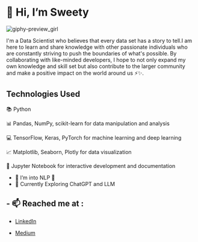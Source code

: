 
# 👋 Hi, I’m Sweety

![giphy-preview_girl](https://user-images.githubusercontent.com/51474025/236671524-f55a6c45-ffbc-4600-b83a-688435b1e245.gif)

I'm a Data Scientist who believes that every data set has a story to tell.I am here to learn and share knowledge with other passionate individuals who are constantly striving to push the boundaries of what's possible. By collaborating with like-minded developers, I hope to not only expand my own knowledge and skill set but also contribute to the larger community and make a positive impact on the world around us ⚡️✨.

## Technologies Used
📚 Python

📊 Pandas, NumPy, scikit-learn for data manipulation and analysis

💻 TensorFlow, Keras, PyTorch for machine learning and deep learning

📈 Matplotlib, Seaborn, Plotly for data visualization

📜 Jupyter Notebook for interactive development and documentation

- 👀 I’m into NLP 🤗
- 🤖 Currently Exploring ChatGPT and LLM 


##  - 📫 Reached me at :

 * [LinkedIn](https://www.linkedin.com/in/sweety-tripathi/)
 
 * [Medium](https://medium.com/@sweety.tripathi13)

<!---
Swty13/Swty13 is a ✨ special ✨ repository because its `README.md` (this file) appears on your GitHub profile.
You can click the Preview link to take a look at your changes.
--->
